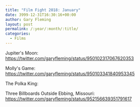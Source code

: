 ```yaml
---
title: "Film Fight 2018: January"
date: 3999-12-31T16:30:16+00:00
author: Gary Fleming
layout: post
permalink: /:year/:month/:title/
categories:
  - Films
---
```


Jupiter's Moon: https://twitter.com/garyfleming/status/950102317067620353

Molly's Game: https://twitter.com/garyfleming/status/950103341840953345

The Polka King:

Three Billboards Outside Ebbing, Missouri: https://twitter.com/garyfleming/status/952156639351791617
